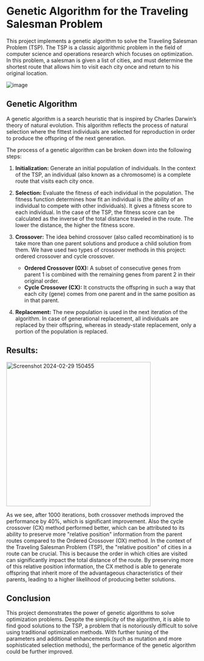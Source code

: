 # Genetic Algorithm for the Traveling Salesman Problem

This project implements a genetic algorithm to solve the Traveling Salesman Problem (TSP). The TSP is a classic algorithmic problem in the field of computer science and operations research which focuses on optimization. In this problem, a salesman is given a list of cities, and must determine the shortest route that allows him to visit each city once and return to his original location.

![image](https://github.com/MikheilKvizhinadze2001/traveling_salesman_problem/assets/85734592/e4b1ed7d-6dd8-46c3-b943-ce359f899593)




## Genetic Algorithm

A genetic algorithm is a search heuristic that is inspired by Charles Darwin’s theory of natural evolution. This algorithm reflects the process of natural selection where the fittest individuals are selected for reproduction in order to produce the offspring of the next generation.

The process of a genetic algorithm can be broken down into the following steps:

1. **Initialization:** Generate an initial population of individuals. In the context of the TSP, an individual (also known as a chromosome) is a complete route that visits each city once.

2. **Selection:** Evaluate the fitness of each individual in the population. The fitness function determines how fit an individual is (the ability of an individual to compete with other individuals). It gives a fitness score to each individual. In the case of the TSP, the fitness score can be calculated as the inverse of the total distance traveled in the route. The lower the distance, the higher the fitness score.

3. **Crossover:** The idea behind crossover (also called recombination) is to take more than one parent solutions and produce a child solution from them. We have used two types of crossover methods in this project: ordered crossover and cycle crossover.

    - **Ordered Crossover (OX):** A subset of consecutive genes from parent 1 is combined with the remaining genes from parent 2 in their original order.
    - **Cycle Crossover (CX):** It constructs the offspring in such a way that each city (gene) comes from one parent and in the same position as in that parent.

4. **Replacement:** The new population is used in the next iteration of the algorithm. In case of generational replacement, all individuals are replaced by their offspring, whereas in steady-state replacement, only a portion of the population is replaced.

## Results:

<img width="380" alt="Screenshot 2024-02-29 150455" src="https://github.com/MikheilKvizhinadze2001/traveling_salesman_problem/assets/85734592/1d063ac6-f112-4dce-98ac-025b5a15a65e">

    
As we see, after 1000 iterations, both crossover methods improved the performance by 40%, which is significant improvement. Also the cycle crossover (CX) method performed better, which can be attributed to its ability to preserve more "relative position" information from the parent routes compared to the Ordered Crossover (OX) method.
In the context of the Traveling Salesman Problem (TSP), the "relative position" of cities in a route can be crucial. This is because the order in which cities are visited can significantly impact the total distance of the route. By preserving more of this relative position information, the CX method is able to generate offspring that inherit more of the advantageous characteristics of their parents, leading to a higher likelihood of producing better solutions.

## Conclusion

This project demonstrates the power of genetic algorithms to solve optimization problems. Despite the simplicity of the algorithm, it is able to find good solutions to the TSP, a problem that is notoriously difficult to solve using traditional optimization methods. With further tuning of the parameters and additional enhancements (such as mutation and more sophisticated selection methods), the performance of the genetic algorithm could be further improved.
